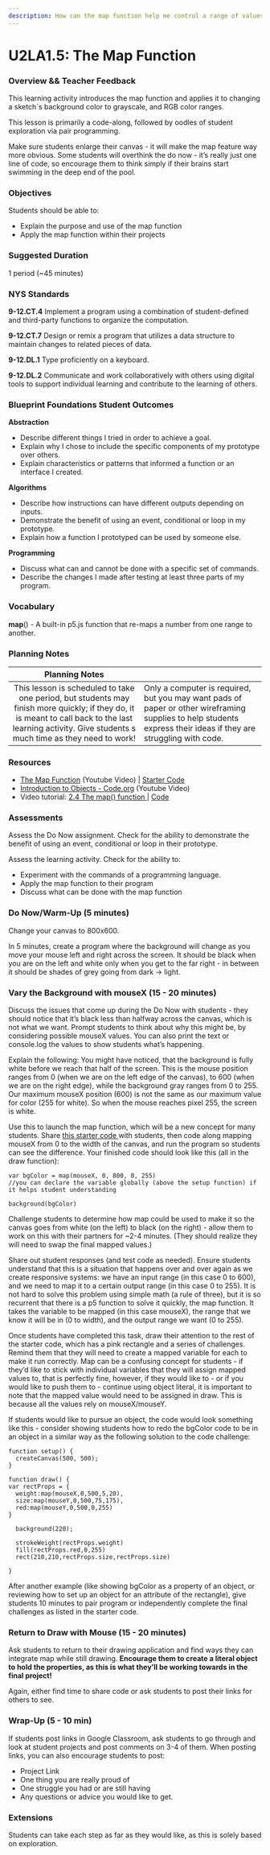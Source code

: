 ```yaml
---
description: How can the map function help me control a range of values?
---
```


# U2LA1.5: The Map Function

### Overview && Teacher Feedback

This learning activity introduces the map function and applies it to changing a sketch\`s background color to grayscale, and RGB color ranges.

This lesson is primarily a code-along, followed by oodles of student exploration via pair programming.

Make sure students enlarge their canvas - it will make the map feature way more obvious. Some students will overthink the do now - it’s really just one line of code, so encourage them to think simply if their brains start swimming in the deep end of the pool.

### Objectives

Students should be able to:

* Explain the purpose and use of the map function&#x20;
* Apply the map function within their projects

### Suggested Duration

1 period (\~45 minutes)

### NYS Standards

**9-12.CT.4** Implement a program using a combination of student-defined and third-party functions to organize the computation.

**9-12.CT.7** Design or remix a program that utilizes a data structure to maintain changes to related pieces of data.

**9-12.DL.1** Type proficiently on a keyboard.

**9-12.DL.2** Communicate and work collaboratively with others using digital tools to support individual learning and contribute to the learning of others.

### Blueprint Foundations Student Outcomes

**Abstraction**

* Describe different things I tried in order to achieve a goal.&#x20;
* Explain why I chose to include the specific components of my prototype over others.
* Explain characteristics or patterns that informed a function or an interface I created.

**Algorithms**

* Describe how instructions can have different outputs depending on inputs.
* Demonstrate the benefit of using an event, conditional or loop in my prototype.&#x20;
* Explain how a function I prototyped can be used by someone else.

**Programming**

* Discuss what can and cannot be done with a specific set of commands.&#x20;
* Describe the changes I made after testing at least three parts of my program.

### Vocabulary

**map**() - A built-in p5.js function that re-maps a number from one range to another.

### Planning Notes

|                                                                                             Planning Notes                                                                                             |                                                                                                                                                                  |
| :----------------------------------------------------------------------------------------------------------------------------------------------------------------------------------------------------: | ---------------------------------------------------------------------------------------------------------------------------------------------------------------- |
| This lesson is scheduled to take one period, but students may finish more quickly; if they do, it is meant to call back to the last learning activity. Give students s much time as they need to work! | Only a computer is required, but you may want pads of paper or other wireframing supplies to help students express their ideas if they are struggling with code. |

### Resources

* [The Map Function](https://youtu.be/B-wsiuuT-HM) (Youtube Video) | [Starter Code](https://editor.p5js.org/cmorgantywls/sketches/THA0wYUcU)
* [Introduction to Objects - Code.org](https://youtu.be/ZunUF\_WGMb4) (Youtube Video)
* Video tutorial: [2.4 The map() function ](https://www.youtube.com/watch?v=nicMAoW6u1g\&vl=en)| [Code](https://github.com/CodingTrain/website/blob/master/Tutorials/P5JS/p5.js/02/2.4\_p5.js\_map/sketch.js)

### Assessments

Assess the Do Now assignment. Check for the ability to demonstrate the benefit of using an event, conditional or loop in their prototype.

Assess the learning activity. Check for the ability to:

* Experiment with the commands of a programming language.&#x20;
* Apply the map function to their program&#x20;
* Discuss what can be done with the map function

### Do Now/Warm-Up (5 minutes)

Change your canvas to 800x600.

In 5 minutes, create a program where the background will change as you move your mouse left and right across the screen. It should be black when you are on the left and white only when you get to the far right - in between it should be shades of grey going from dark → light.

### Vary the Background with mouseX (15 - 20 minutes)

Discuss the issues that come up during the Do Now with students - they should notice that it’s black less than halfway across the canvas, which is not what we want. Prompt students to think about why this might be, by considering possible mouseX values. You can also print the text or console.log the values to show students what’s happening.

Explain the following: You might have noticed, that the background is fully white before we reach that half of the screen. This is the mouse position ranges from 0 (when we are on the left edge of the canvas), to 600 (when we are on the right edge), while the background gray ranges from 0 to 255. Our maximum mouseX position (600) is not the same as our maximum value for color (255 for white). So when the mouse reaches pixel 255, the screen is white.

Use this to launch the map function, which will be a new concept for many students. Share [this starter code ](https://editor.p5js.org/cmorgantywls/sketches/THA0wYUcU)with students, then code along mapping mouseX from 0 to the width of the canvas, and run the program so students can see the difference. Your finished code should look like this (all in the draw function):

```
var bgColor = map(mouseX, 0, 800, 0, 255) 
//you can declare the variable globally (above the setup function) if it helps student understanding

background(bgColor)
```

Challenge students to determine how map could be used to make it so the canvas goes from white (on the left) to black (on the right) - allow them to work on this with their partners for \~2-4 minutes. (They should realize they will need to swap the final mapped values.)

Share out student responses (and test code as needed). Ensure students understand that this is a situation that happens over and over again as we create responsive systems: we have an input range (in this case 0 to 600), and we need to map it to a certain output range (in this case 0 to 255). It is not hard to solve this problem using simple math (a rule of three), but it is so recurrent that there is a p5 function to solve it quickly, the map function. It takes the variable to be mapped (in this case mouseX), the range that we know it will be in (0 to width), and the output range we want (0 to 255).

Once students have completed this task, draw their attention to the rest of the starter code, which has a pink rectangle and a series of challenges. Remind them that they will need to create a mapped variable for each to make it run correctly. Map can be a confusing concept for students - if they’d like to stick with individual variables that they will assign mapped values to, that is perfectly fine, however, if they would like to - or if you would like to push them to - continue using object literal, it is important to note that the mapped value would need to be assigned in draw. This is because all the values rely on mouseX/mouseY.

If students would like to pursue an object, the code would look something like this - consider showing students how to redo the bgColor code to be in an object in a similar way as the following solution to the code challenge:

```
function setup() {
  createCanvas(500, 500);
}

function draw() {
var rectProps = {
  weight:map(mouseX,0,500,5,20),
  size:map(mouseY,0,500,75,175),
  red:map(mouseY,0,500,0,255)
}
 
  background(220);
 
  strokeWeight(rectProps.weight)
  fill(rectProps.red,0,255)
  rect(210,210,rectProps.size,rectProps.size)
 
}
```

After another example (like showing bgColor as a property of an object, or reviewing how to set up an object for an attribute of the rectangle), give students 10 minutes to pair program or independently complete the final challenges as listed in the starter code.

### Return to Draw with Mouse (15 - 20 minutes)

Ask students to return to their drawing application and find ways they can integrate map while still drawing. **Encourage them to create a literal object to hold the properties, as this is what they’ll be working towards in the final project!**

Again, either find time to share code or ask students to post their links for others to see.

### Wrap-Up (5 - 10 min)

If students post links in Google Classroom, ask students to go through and look at student projects and post comments on 3-4 of them. When posting links, you can also encourage students to post:

* Project Link&#x20;
* One thing you are really proud of&#x20;
* One struggle you had or are still having&#x20;
* Any questions or advice you would like to get.

### Extensions

Students can take each step as far as they would like, as this is solely based on exploration.
